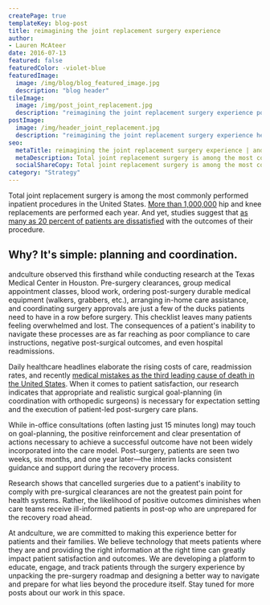 ```yaml
---
createPage: true
templateKey: blog-post
title: reimagining the joint replacement surgery experience
author:
- Lauren McAteer
date: 2016-07-13
featured: false
featuredColor: -violet-blue
featuredImage:
  image: /img/blog/blog_featured_image.jpg
  description: "blog header"
tileImage:
  image: /img/post_joint_replacement.jpg
  description: "reimagining the joint replacement surgery experience post image"
postImage:
  image: /img/header_joint_replacement.jpg
  description: "reimagining the joint replacement surgery experience header image"
seo:
  metaTitle: reimagining the joint replacement surgery experience | andculture
  metaDescription: Total joint replacement surgery is among the most commonly performed inpatient procedures in the US. So why are patients so often dissatisfied after surgery?
  socialShareCopy: Total joint replacement surgery is among the most commonly performed inpatient procedures in the US. So why are patients so often dissatisfied after surgery?
category: "Strategy"
---
```

Total joint replacement surgery is among the most commonly performed inpatient procedures in the United States. [More than 1,000,000](https://www.mayoclinic.org/medical-professionals/orthopedic-surgery/news/first-nationwide-prevalence-study-of-hip-and-knee-arthroplasty-shows-7-2-million-americans-living-with-implants/mac-20431170) hip and knee replacements are performed each year. And yet, studies suggest that [as many as 20 percent of patients are dissatisfied](http://www.ncbi.nlm.nih.gov/pmc/articles/PMC2795819/) with the outcomes of their procedure.

## Why? It's simple: planning and coordination.
andculture observed this firsthand while conducting research at the Texas Medical Center in Houston. Pre-surgery clearances, group medical appointment classes, blood work, ordering post-surgery durable medical equipment (walkers, grabbers, etc.), arranging in-home care assistance, and coordinating surgery approvals are just a few of the ducks patients need to have in a row before surgery. This checklist leaves many patients feeling overwhelmed and lost. The consequences of a patient's inability to navigate these processes are as far reaching as poor compliance to care instructions, negative post-surgical outcomes, and even hospital readmissions.

Daily healthcare headlines elaborate the rising costs of care, readmission rates, and recently [medical mistakes as the third leading cause of death in the United States](http://hub.jhu.edu/2016/05/03/medical-errors-third-leading-cause-of-death). When it comes to patient satisfaction, our research indicates that appropriate and realistic surgical goal-planning (in coordination with orthopedic surgeons) is necessary for expectation setting and the execution of patient-led post-surgery care plans.

While in-office consultations (often lasting just 15 minutes long) may touch on goal-planning, the positive reinforcement and clear presentation of actions necessary to achieve a successful outcome have not been widely incorporated into the care model. Post-surgery, patients are seen two weeks, six months, and one year later—the interim lacks consistent guidance and support during the recovery process.

Research shows that cancelled surgeries due to a patient's inability to comply with pre-surgical clearances are not the greatest pain point for health systems. Rather, the likelihood of positive outcomes diminishes when care teams receive ill-informed patients in post-op who are unprepared for the recovery road ahead.

At andculture, we are committed to making this experience better for patients and their families. We believe technology that meets patients where they are and providing the right information at the right time can greatly impact patient satisfaction and outcomes. We are developing a platform to educate, engage, and track patients through the surgery experience by unpacking the pre-surgery roadmap and designing a better way to navigate and prepare for what lies beyond the procedure itself. Stay tuned for more posts about our work in this space.